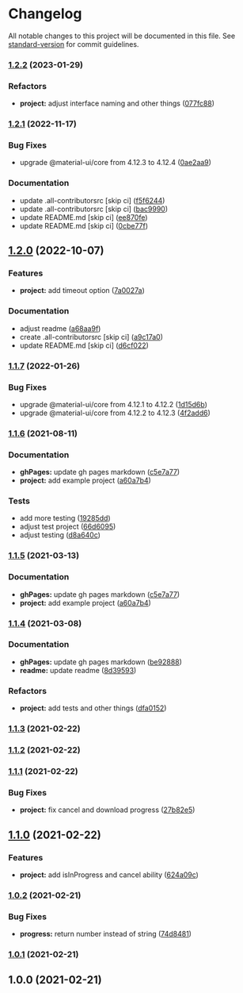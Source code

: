 # Changelog

All notable changes to this project will be documented in this file. See [standard-version](https://github.com/conventional-changelog/standard-version) for commit guidelines.

### [1.2.2](https://github.com/olavoparno/react-use-downloader/compare/v1.2.1...v1.2.2) (2023-01-29)


### Refactors

* **project:** adjust interface naming and other things ([077fc88](https://github.com/olavoparno/react-use-downloader/commit/077fc885dfda8371613d45f3754a553950ef1b5b))

### [1.2.1](https://github.com/olavoparno/react-use-downloader/compare/v1.2.0...v1.2.1) (2022-11-17)


### Bug Fixes

* upgrade @material-ui/core from 4.12.3 to 4.12.4 ([0ae2aa9](https://github.com/olavoparno/react-use-downloader/commit/0ae2aa9d537291c6d44049ad369ffdc9c2de2399))


### Documentation

* update .all-contributorsrc [skip ci] ([f5f6244](https://github.com/olavoparno/react-use-downloader/commit/f5f6244b2436167a24f59cfa81aaf8d7e661b1c0))
* update .all-contributorsrc [skip ci] ([bac9990](https://github.com/olavoparno/react-use-downloader/commit/bac9990cbecb5ec41daab25f7de20daf2bca0b6f))
* update README.md [skip ci] ([ee870fe](https://github.com/olavoparno/react-use-downloader/commit/ee870fe70153454eb5039dbfb289282263f0c2ec))
* update README.md [skip ci] ([0cbe77f](https://github.com/olavoparno/react-use-downloader/commit/0cbe77f12a3a62855deccb6522f274daee5c74a3))

## [1.2.0](https://github.com/olavoparno/react-use-downloader/compare/v1.1.7...v1.2.0) (2022-10-07)


### Features

* **project:** add timeout option ([7a0027a](https://github.com/olavoparno/react-use-downloader/commit/7a0027a58d4c2774f6c3ba8bcce39db721be8371))


### Documentation

* adjust readme ([a68aa9f](https://github.com/olavoparno/react-use-downloader/commit/a68aa9f18a2756703e4a22c180c4bf0758a77a7b))
* create .all-contributorsrc [skip ci] ([a9c17a0](https://github.com/olavoparno/react-use-downloader/commit/a9c17a087c274ac0f3a2c8950c30030ba911f7b9))
* update README.md [skip ci] ([d6cf022](https://github.com/olavoparno/react-use-downloader/commit/d6cf0222a7995a07e9e0545ad528bc88b6469a53))

### [1.1.7](https://github.com/olavoparno/react-use-downloader/compare/v1.1.6...v1.1.7) (2022-01-26)


### Bug Fixes

* upgrade @material-ui/core from 4.12.1 to 4.12.2 ([1d15d6b](https://github.com/olavoparno/react-use-downloader/commit/1d15d6ba80ec216195b627d60d0a22728a9e6bbe))
* upgrade @material-ui/core from 4.12.2 to 4.12.3 ([4f2add6](https://github.com/olavoparno/react-use-downloader/commit/4f2add6958aa9b48f33901a2fd28295df63eb1e0))

### [1.1.6](https://github.com/olavoparno/react-use-downloader/compare/v1.1.4...v1.1.6) (2021-08-11)


### Documentation

* **ghPages:** update gh pages markdown ([c5e7a77](https://github.com/olavoparno/react-use-downloader/commit/c5e7a77d138d0a05b972cf698637e65b7203ebe4))
* **project:** add example project ([a60a7b4](https://github.com/olavoparno/react-use-downloader/commit/a60a7b4ba8ee80b4bf6a6fe9ef8e214cb87a12ff))


### Tests

* add more testing ([19285dd](https://github.com/olavoparno/react-use-downloader/commit/19285dd1a20c1b4c0443a129a9be4464044a6b12))
* adjust test project ([66d6095](https://github.com/olavoparno/react-use-downloader/commit/66d60953ced492adb64fe3b63d349a8958116483))
* adjust testing ([d8a640c](https://github.com/olavoparno/react-use-downloader/commit/d8a640cf854fae08fd1bcb40784501ac4ce231bf))

### [1.1.5](https://github.com/olavoparno/react-use-downloader/compare/v1.1.4...v1.1.5) (2021-03-13)


### Documentation

* **ghPages:** update gh pages markdown ([c5e7a77](https://github.com/olavoparno/react-use-downloader/commit/c5e7a77d138d0a05b972cf698637e65b7203ebe4))
* **project:** add example project ([a60a7b4](https://github.com/olavoparno/react-use-downloader/commit/a60a7b4ba8ee80b4bf6a6fe9ef8e214cb87a12ff))

### [1.1.4](https://github.com/olavoparno/react-use-downloader/compare/v1.1.3...v1.1.4) (2021-03-08)


### Documentation

* **ghPages:** update gh pages markdown ([be92888](https://github.com/olavoparno/react-use-downloader/commit/be92888a91f9134b412c12c6cdff9fc259ef1b43))
* **readme:** update readme ([8d39593](https://github.com/olavoparno/react-use-downloader/commit/8d39593c5a57dfdd0e88842b2cef41a05b8f7d00))


### Refactors

* **project:** add tests and other things ([dfa0152](https://github.com/olavoparno/react-use-downloader/commit/dfa01527e7e676adf91d30a2d0724c49d4a3b6e0))

### [1.1.3](https://github.com/olavoparno/react-use-downloader/compare/v1.1.2...v1.1.3) (2021-02-22)

### [1.1.2](https://github.com/olavoparno/react-use-downloader/compare/v1.1.1...v1.1.2) (2021-02-22)

### [1.1.1](https://github.com/olavoparno/react-use-downloader/compare/v1.1.0...v1.1.1) (2021-02-22)


### Bug Fixes

* **project:** fix cancel and download progress ([27b82e5](https://github.com/olavoparno/react-use-downloader/commit/27b82e595fb106270925c033f1dd44a3737e9f99))

## [1.1.0](https://github.com/olavoparno/react-use-downloader/compare/v1.0.2...v1.1.0) (2021-02-22)


### Features

* **project:** add isInProgress and cancel ability ([624a09c](https://github.com/olavoparno/react-use-downloader/commit/624a09c28d5071e44164a97657cd86ab9e4140c8))

### [1.0.2](https://github.com/olavoparno/react-use-downloader/compare/v1.0.1...v1.0.2) (2021-02-21)


### Bug Fixes

* **progress:** return number instead of string ([74d8481](https://github.com/olavoparno/react-use-downloader/commit/74d8481ed41f59d0bffb0865c37ddcd9e7d9c024))

### [1.0.1](https://github.com/olavoparno/react-use-downloader/compare/v1.0.0...v1.0.1) (2021-02-21)

## 1.0.0 (2021-02-21)
